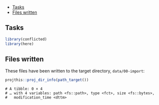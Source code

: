 -   [Tasks](#tasks)
-   [Files written](#files-written)

## Tasks

<div class="cell">

``` r
library(conflicted)
library(here)
```

</div>

## Files written

These files have been written to the target directory, `data/00-import`:

<div class="cell">

``` r
projthis::proj_dir_info(path_target())
```

<div class="cell-output-stdout">

    # A tibble: 0 × 4
    # … with 4 variables: path <fs::path>, type <fct>, size <fs::bytes>,
    #   modification_time <dttm>

</div>

</div>
